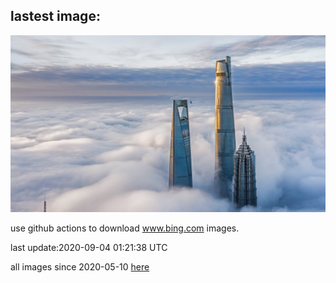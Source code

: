 ## lastest image:
![](images/FinancialTowers.jpg)

use github actions to download www.bing.com images.

last update:2020-09-04 01:21:38 UTC

all images since 2020-05-10 [here](https://github.com/counter2015/bing-daily-images/tree/master/images) 
